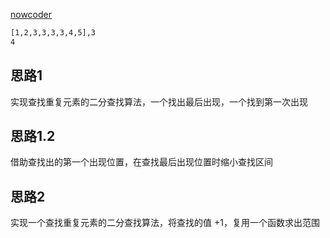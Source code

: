 [nowcoder](https://www.nowcoder.com/practice/70610bf967994b22bb1c26f9ae901fa2?tpId=13&tqId=11190&tPage=1&rp=1&ru=%2Fta%2Fcoding-interviews&qru=%2Fta%2Fcoding-interviews%2Fquestion-ranking&from=cyc_github&tab=answerKey)

```html
[1,2,3,3,3,3,4,5],3
4
```
## 思路1
实现查找重复元素的二分查找算法，一个找出最后出现，一个找到第一次出现

## 思路1.2
借助查找出的第一个出现位置，在查找最后出现位置时缩小查找区间  


## 思路2
实现一个查找重复元素的二分查找算法，将查找的值 +1，复用一个函数求出范围
